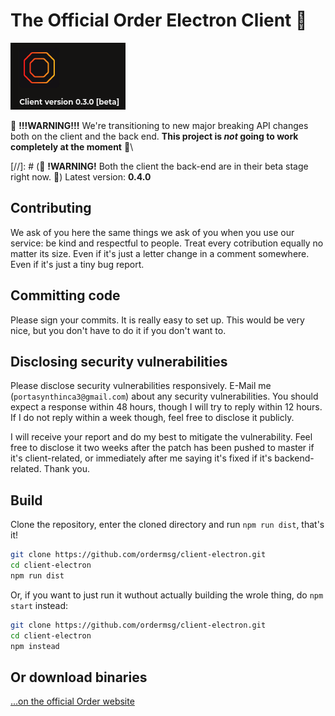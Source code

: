 # The Official Order Electron Client :tada:

![](promo.png)

:construction: **!!!WARNING!!!** We're transitioning to new major breaking API changes both on the client and the back end. **This project is _not_ going to work completely at the moment** :construction:\

[//]: # (:construction: **!WARNING!** Both the client the back-end are in their beta stage right now. :construction:\)
Latest version: **0.4.0**

## Contributing
We ask of you here the same things we ask of you when you use our service: be kind and respectful to people. Treat every cotribution equally no matter its size. Even if it's just a letter change in a comment somewhere. Even if it's just a tiny bug report.

## Committing code
Please sign your commits. It is really easy to set up. This would be very nice, but you don't have to do it if you don't want to.

## Disclosing security vulnerabilities
Please disclose security vulnerabilities responsively. E-Mail me (`portasynthinca3@gmail.com`) about any security vulnerabilities. You should expect a response within 48 hours, though I will try to reply within 12 hours. If I do not reply within a week though, feel free to disclose it publicly.

I will receive your report and do my best to mitigate the vulnerability. Feel free to disclose it two weeks after the patch has been pushed to master if it's client-related, or immediately after me saying it's fixed if it's backend-related. Thank you.

## Build
Clone the repository, enter the cloned directory and run `npm run dist`, that's it!
```sh
git clone https://github.com/ordermsg/client-electron.git
cd client-electron
npm run dist
```
Or, if you want to just run it wuthout actually building the wrole thing, do `npm start` instead:
```sh
git clone https://github.com/ordermsg/client-electron.git
cd client-electron
npm instead
```

## Or download binaries
[...on the official Order website](https://ordermsg.tk/download)